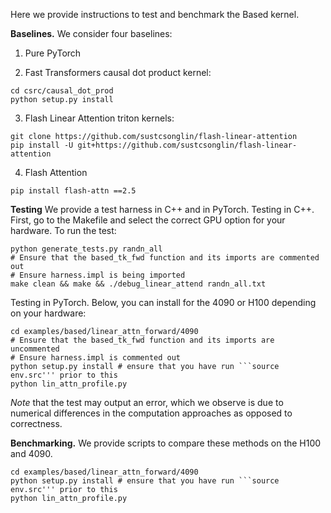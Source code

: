 

Here we provide instructions to test and benchmark the Based kernel. 


**Baselines.** We consider four baselines:
1. Pure PyTorch

2. Fast Transformers causal dot product kernel: 
```
cd csrc/causal_dot_prod
python setup.py install
```

3. Flash Linear Attention triton kernels:
```
git clone https://github.com/sustcsonglin/flash-linear-attention
pip install -U git+https://github.com/sustcsonglin/flash-linear-attention
```

4. Flash Attention
```
pip install flash-attn ==2.5
```


**Testing** We provide a test harness in C++ and in PyTorch. 
Testing in C++. First, go to the Makefile and select the correct GPU option for your hardware. To run the test:
```
python generate_tests.py randn_all
# Ensure that the based_tk_fwd function and its imports are commented out
# Ensure harness.impl is being imported
make clean && make && ./debug_linear_attend randn_all.txt
```

Testing in PyTorch. Below, you can install for the 4090 or H100 depending on your hardware:
```
cd examples/based/linear_attn_forward/4090
# Ensure that the based_tk_fwd function and its imports are uncommented
# Ensure harness.impl is commented out
python setup.py install # ensure that you have run ```source env.src''' prior to this
python lin_attn_profile.py
```
*Note* that the test may output an error, which we observe is due to numerical differences in the computation approaches as opposed to correctness.


**Benchmarking.** We provide scripts to compare these methods on the H100 and 4090. 
```
cd examples/based/linear_attn_forward/4090
python setup.py install # ensure that you have run ```source env.src''' prior to this
python lin_attn_profile.py
```




